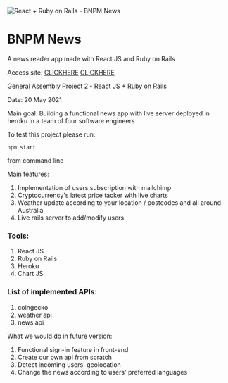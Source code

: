 ![React + Ruby on Rails - BNPM News]([img]https://i.imgur.com/YjdrRGf.png[/img])


# BNPM News

A news reader app made with React JS and Ruby on Rails

Access site: [CLICKHERE](https://mauritzerick.github.io/AUNEWS-CLIENT) 
[CLICKHERE](https://)

General Assembly Project 2 - React JS + Ruby on Rails

Date: 20 May 2021

Main goal: Building a functional news app with live server deployed in heroku in a team of four software engineers

To test this project please run:

```npm start```

from command line

Main features:
1. Implementation of users subscription with mailchimp
2. Cryptocurrency's latest price tacker with live charts
3. Weather update according to your location / postcodes and all around Australia
4. Live rails server to add/modify users


### Tools:
1. React JS
2. Ruby on Rails
3. Heroku
4. Chart JS 

### List of implemented APIs:
1. coingecko
2. weather api
3. news api

What we would do in future version:
1. Functional sign-in feature in front-end
2. Create our own api from scratch
3. Detect incoming users' geolocation
4. Change the news according to users' preferred languages


